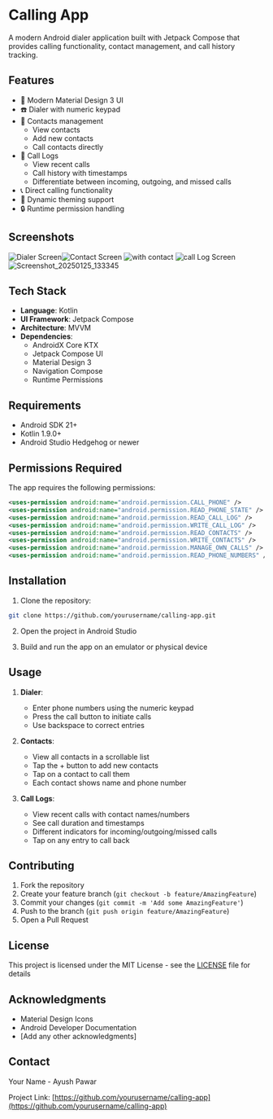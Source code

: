 # Calling App

A modern Android dialer application built with Jetpack Compose that provides calling functionality, contact management, and call history tracking.

## Features

- 📱 Modern Material Design 3 UI
- ☎️ Dialer with numeric keypad
- 👥 Contacts management
  - View contacts
  - Add new contacts
  - Call contacts directly
- 📝 Call Logs
  - View recent calls
  - Call history with timestamps
  - Differentiate between incoming, outgoing, and missed calls
- 📞 Direct calling functionality
- 🎨 Dynamic theming support
- 🔒 Runtime permission handling

## Screenshots

![Dialer Screen](https://github.com/user-attachments/assets/61869b65-c5e6-455d-9fd0-367033d002c6)![Contact Screen](https://github.com/user-attachments/assets/6f833cef-c327-4935-adea-0074a19bd32f)
![with contact](https://github.com/user-attachments/assets/fcc7ebb9-4fd6-403d-acd8-ebba2684c390)
![call Log Screen](https://github.com/user-attachments/assets/6934e6cd-39a4-4c53-a056-ac473e29cc45)
![Screenshot_20250125_133345](https://github.com/user-attachments/assets/f4b35044-4f3d-4219-b910-02d4114931b5)






## Tech Stack

- **Language**: Kotlin
- **UI Framework**: Jetpack Compose
- **Architecture**: MVVM
- **Dependencies**:
  - AndroidX Core KTX
  - Jetpack Compose UI
  - Material Design 3
  - Navigation Compose
  - Runtime Permissions

## Requirements

- Android SDK 21+
- Kotlin 1.9.0+
- Android Studio Hedgehog or newer

## Permissions Required

The app requires the following permissions:
```xml
<uses-permission android:name="android.permission.CALL_PHONE" />
<uses-permission android:name="android.permission.READ_PHONE_STATE" />
<uses-permission android:name="android.permission.READ_CALL_LOG" />
<uses-permission android:name="android.permission.WRITE_CALL_LOG" />
<uses-permission android:name="android.permission.READ_CONTACTS" />
<uses-permission android:name="android.permission.WRITE_CONTACTS" />
<uses-permission android:name="android.permission.MANAGE_OWN_CALLS" />
<uses-permission android:name="android.permission.READ_PHONE_NUMBERS" />
```

## Installation

1. Clone the repository:
```bash
git clone https://github.com/yourusername/calling-app.git
```

2. Open the project in Android Studio

3. Build and run the app on an emulator or physical device

## Usage

1. **Dialer**: 
   - Enter phone numbers using the numeric keypad
   - Press the call button to initiate calls
   - Use backspace to correct entries

2. **Contacts**:
   - View all contacts in a scrollable list
   - Tap the + button to add new contacts
   - Tap on a contact to call them
   - Each contact shows name and phone number

3. **Call Logs**:
   - View recent calls with contact names/numbers
   - See call duration and timestamps
   - Different indicators for incoming/outgoing/missed calls
   - Tap on any entry to call back

## Contributing

1. Fork the repository
2. Create your feature branch (`git checkout -b feature/AmazingFeature`)
3. Commit your changes (`git commit -m 'Add some AmazingFeature'`)
4. Push to the branch (`git push origin feature/AmazingFeature`)
5. Open a Pull Request

## License

This project is licensed under the MIT License - see the [LICENSE](LICENSE) file for details

## Acknowledgments

- Material Design Icons
- Android Developer Documentation
- [Add any other acknowledgments]

## Contact

Your Name - Ayush Pawar

Project Link: [https://github.com/yourusername/calling-app](https://github.com/yourusername/calling-app)
